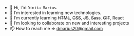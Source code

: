 - 👋 Hi, I’m `Dinita Marius`.
- 👀 I’m interested in learning new technologies.
- 🌱 I’m currently learning ~~HTML~~, ~~CSS~~, ~~JS~~, ~~Sass~~, ~~GIT~~, React
- 💞️ I’m looking to collaborate on new and interesting projects
- 📫 How to reach me => [dmarius20@gmail.com](https://mail.google.com/mail/)

<!---
DMariuss/DMariuss is a ✨ special ✨ repository because its `README.md` (this file) appears on your GitHub profile.
You can click the Preview link to take a look at your changes.
--->
